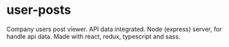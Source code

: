 # user-posts

Company users post viewer. API data integrated.
Node (express) server, for handle api data.
Made with react, redux, typescript and sass.
